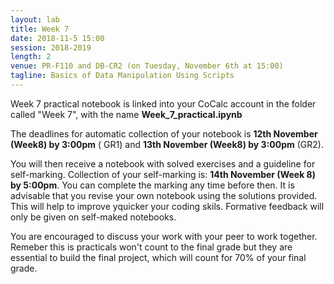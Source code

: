 ```yaml
---
layout: lab
title: Week 7
date: 2018-11-5 15:00
session: 2018-2019
length: 2
venue: PR-F110 and DB-CR2 (on Tuesday, November 6th at 15:00)
tagline: Basics of Data Manipulation Using Scripts
---
```


Week 7 practical notebook is linked into your CoCalc account in the folder called "Week 7", with the name **Week_7_practical.ipynb**

The deadlines for automatic collection of your notebook is **12th November (Week8) by 3:00pm** ( GR1) and **13th November (Week8) by 3:00pm** (GR2).

You will then receive a notebook with solved exercises and a guideline for self-marking. Collection of your self-marking is: **14th November (Week 8) by 5:00pm**. You can complete the marking any time before then. It is advisable that you revise your own notebook using the solutions provided. This will help to improve yquicker your coding skils. Formative feedback will only be given on self-maked notebooks. 

You are encouraged to discuss your work with your peer to work together. Remeber this is practicals won't count to the final grade but they are essential to build the final project, which will count for 70% of your final grade. 


